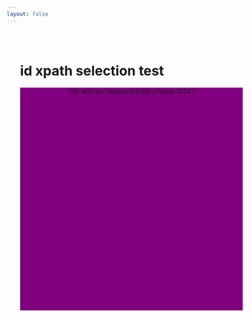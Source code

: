 ```yaml
---
layout: false
---
```


<div style="padding: 30px"> 
<h1 style="font-size: 30px;margin-bottom:20px">id xpath selection test </h1>


<div id="answers[1000]-choice-1234" style="width: 500px;height: 500px;background: purple;text-align: center;"> DIV with id="answers[1000]-choice-1234" </div>

</div>